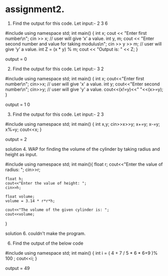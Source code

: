 # assignment2.
1. Find the output for this code. Let input:- 2 3 6


#include <iostream>
using namespace std;
int main()
{
int x;
cout << "Enter first number\n";
cin >> x; // user will give ‘x’ a value.
int y, m;
cout << "Enter second number and value for taking modulus\n";
cin >> y >> m; // user will give ‘y’ a value.
int Z = (x * y) % m;
cout << "Output is: " << Z;
}


output = 0     




2. Find the output for this code. Let input:- 3 2

#include <iostream>
using namespace std;
int main()
{
int x;
cout<<"Enter first number\n";
cin>>x; // user will give 'x' a value.
int y;
cout<<"Enter second number\n";
cin>>y; // user will give 'y' a value.
cout<<(x!=y)<<" "<<(x>=y);
}


output = 1  0






3. Find the output for this code. Let input:- 2 3


#include <iostream>
using namespace std;
int main()
{
int x,y;
cin>>x>>y;
x+=y;
x-=y;
x%=y;
cout<<x;
}


output = 2





 solution 4. WAP for finding the volume of the cylinder by taking radius and height as input.

#include<iostream>
using namespace std;
int main(){
    float r;
    cout<<"Enter the value of radius: ";
    cin>>r;

    float h;
    cout<<"Enter the value of height: ";
    cin>>h;

    float volume;
    volume = 3.14 * r*r*h;

    cout<<"The volume of the given cylinder is: ";
    cout<<volume;


}



solution 6.  couldn't make the program.


 6. Find the output of the below code


#include <iostream>
using namespace std;
int main()
{
int i = ( 4 + 7 / 5 * 6 * 6+9 )% 100 ;
cout<<i;
}



output = 49






